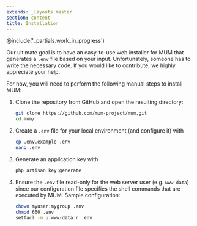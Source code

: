```yaml
---
extends: _layouts.master
section: content
title: Installation
---
```


@include('_partials.work_in_progress')

Our ultimate goal is to have an easy-to-use web installer for MUM that generates a `.env` file based on your input.
Unfortunately, someone has to write the necessary code. If you would like to contribute, we highly appreciate your help.

For now, you will need to perform the following manual steps to install MUM:

1. Clone the repository from GitHub and open the resulting directory:
    ```bash
    git clone https://github.com/mum-project/mum.git
    cd mum/
    ```
2. Create a `.env` file for your local environment (and configure it) with
    ```bash
    cp .env.example .env
    nano .env
    ```
3. Generate an application key with
    ```bash
    php artisan key:generate
    ```
4. Ensure the `.env` file read-only for the web server user (e.g. `www-data`) since our configuration file specifies
    the shell commands that are executed by MUM. Sample configuration:
    ```bash
    chown myuser:mygroup .env
    chmod 660 .env
    setfacl -m u:www-data:r .env
    ```